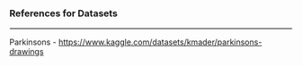 
### References for Datasets
<hr style="border: 0.5px solid #ddd;">

Parkinsons - https://www.kaggle.com/datasets/kmader/parkinsons-drawings
